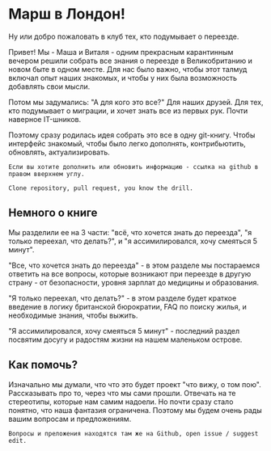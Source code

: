 Марш в Лондон!
============================

 Ну или добро пожаловать в клуб тех, кто подумывает о переезде.



Привет! Мы - Маша и Виталя - одним прекрасным карантинным вечером решили собрать все знания о переезде в Великобританию и новом быте в одном месте. Для нас было важно, чтобы этот талмуд включал опыт наших знакомых, и чтобы у них была возможность добавлять свои мысли.



Потом мы задумались: "А для кого это все?" Для наших друзей. Для тех, кто подумывает о миграции, и хочет знать все из первых рук. Почти наверное IT-шников.



Поэтому сразу родилась идея собрать это все в одну git-книгу. Чтобы интерфейс знакомый, чтобы было легко дополнять, контрибьютить, обновлять, актуализировать.

```{note}
Если вы хотите дополнить или обновить информацию - ссылка на github в правом вверхнем углу.

Clone repository, pull request, you know the drill.
```



## Немного о книге

Мы разделили ее на 3 части: "всё, что хочется знать до переезда", "я только переехал, что делать?", и "я ассимилировался, хочу смеяться 5 минут".



"Все, что хочется знать до переезда" - в этом разделе мы постараемся ответить на все вопросы, которые возникают при переезде в другую страну - от безопасности, уровня зарплат до медицины и образования.



"Я только переехал, что делать?" - в этом разделе будет краткое введение в логику британской бюрократии, FAQ по поиску жилья, и необходимые знания, чтобы выжить.



"Я ассимилировался, хочу смеяться 5 минут" - последний раздел посвятим досугу и радостям жизни на нашем маленьком острове.

## Как помочь?

Изначально мы думали, что что это будет проект "что вижу, о том пою". Рассказывать про то, через что мы сами прошли. Отвечать на те стереотипы, которые нам самим надоели. Но почти сразу стало понятно, что наша фантазия ограничена. Поэтому мы будем очень рады вашим вопросам и предложениям.

```{note}
Вопросы и преложения находятся там же на Github, open issue / suggest edit.
```

